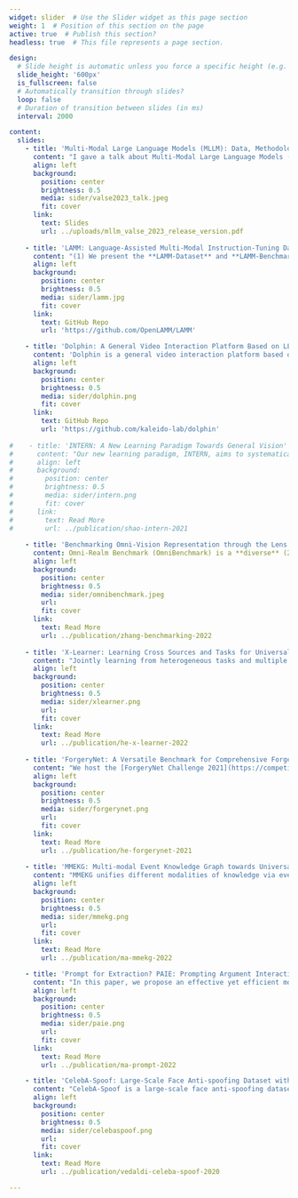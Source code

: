 ```yaml
---
widget: slider  # Use the Slider widget as this page section
weight: 1  # Position of this section on the page
active: true  # Publish this section?
headless: true  # This file represents a page section.

design:
  # Slide height is automatic unless you force a specific height (e.g. '400px')
  slide_height: '600px'
  is_fullscreen: false
  # Automatically transition through slides?
  loop: false
  # Duration of transition between slides (in ms)
  interval: 2000

content:
  slides:
    - title: 'Multi-Modal Large Language Models (MLLM): Data, Methodology, Benchmark, and Platform' 
      content: "I gave a talk about Multi-Modal Large Language Models (MLLMs) at [VALSE 2023]('http://valser.org/2023/#/'), including data, methodology, benchmark and platform. More details please check the slides."
      align: left
      background:
        position: center
        brightness: 0.5
        media: sider/valse2023_talk.jpeg
        fit: cover
      link:
        text: Slides
        url: ../uploads/mllm_valse_2023_release_version.pdf
  
    - title: 'LAMM: Language-Assisted Multi-Modal Instruction-Tuning Dataset, Framework, and Benchmark'
      content: "(1) We present the **LAMM-Dataset** and **LAMM-Benchmark**, which cover almost all high-level vision tasks for 2D and 3D vision. (2) We demonstrate how to construct instruction-tuning datasets and benchmarks for MLLMs, which will enable future research on MLLMs to scale up and extend to other domains, tasks, and modalities faster. (3) We provide a primary but potential MLLM training framework optimized for modalities' extension."
      align: left
      background:
        position: center
        brightness: 0.5
        media: sider/lamm.jpg
        fit: cover
      link:
        text: GitHub Repo
        url: 'https://github.com/OpenLAMM/LAMM'

    - title: 'Dolphin: A General Video Interaction Platform Based on LLMs'
      content: 'Dolphin is a general video interaction platform based on large language models. Our team is trying to build a smart chatbot for video understanding, processing and generation.'
      align: left
      background:
        position: center
        brightness: 0.5
        media: sider/dolphin.png
        fit: cover
      link:
        text: GitHub Repo
        url: 'https://github.com/kaleido-lab/dolphin'
    
#    - title: 'INTERN: A New Learning Paradigm Towards General Vision'
#      content: "Our new learning paradigm, INTERN, aims to systematically solve bottlenecks in recent *scenario-specifc* vision intelligence systems. The model being trained by INTERN will develop strong generalizability towards various vision tasks."
#      align: left
#      background:
#        position: center
#        brightness: 0.5
#        media: sider/intern.png
#        fit: cover
#      link:
#        text: Read More
#        url: ../publication/shao-intern-2021
      
    - title: 'Benchmarking Omni-Vision Representation through the Lens of Visual Realms'
      content: Omni-Realm Benchmark (OmniBenchmark) is a **diverse** (21 semantic realm-wise datasets) and **concise** (realm-wise datasets have no concepts overlapping) benchmark for evaluating pre-trained model generalization across semantic super-concepts/realms.
      align: left
      background:
        position: center
        brightness: 0.5
        media: sider/omnibenchmark.jpeg
        url: 
        fit: cover
      link:
        text: Read More
        url: ../publication/zhang-benchmarking-2022
  
    - title: 'X-Learner: Learning Cross Sources and Tasks for Universal Visual Representation'
      content: "Jointly learning from heterogeneous tasks and multiple data sources contributes to universal visual representation, leading to better transferring results of various downstream tasks."
      align: left
      background:
        position: center
        brightness: 0.5
        media: sider/xlearner.png
        url: 
        fit: cover
      link:
        text: Read More
        url: ../publication/he-x-learner-2022   
    
    - title: 'ForgeryNet: A Versatile Benchmark for Comprehensive Forgery Analysis'
      content: "We host the [ForgeryNet Challenge 2021](https://competitions.codalab.org/competitions/33386) in [ICCV 2021, The 3rd Workshop on Sensing, Understanding and Synthesizing Humans](https://yinanhe.github.io/projects/forgerynet.html#)."
      align: left
      background:
        position: center
        brightness: 0.5
        media: sider/forgerynet.png
        url: 
        fit: cover
      link:
        text: Read More
        url: ../publication/he-forgerynet-2021  
    
    - title: 'MMEKG: Multi-modal Event Knowledge Graph towards Universal Representation across Modalities'
      content: "MMEKG unifies different modalities of knowledge via events, which complement and disambiguate each other."
      align: left
      background:
        position: center
        brightness: 0.5
        media: sider/mmekg.png
        url: 
        fit: cover
      link:
        text: Read More
        url: ../publication/ma-mmekg-2022   

    - title: 'Prompt for Extraction? PAIE: Prompting Argument Interaction for Event Argument Extraction'
      content: "In this paper, we propose an effective yet efficient model PAIE for both sentence-level and document-level Event Argument Extraction (EAE), which also generalizes well when there is a lack of training data."
      align: left
      background:
        position: center
        brightness: 0.5
        media: sider/paie.png
        url: 
        fit: cover
      link:
        text: Read More
        url: ../publication/ma-prompt-2022  

    - title: 'CelebA-Spoof: Large-Scale Face Anti-spoofing Dataset with Rich Annotations'
      content: "CelebA-Spoof is a large-scale face anti-spoofing dataset that has 625,537 images from 10,177 subjects, which includes 43 rich attributes on face, illumination, environment and spoof types."
      align: left
      background:
        position: center
        brightness: 0.5
        media: sider/celebaspoof.png
        url: 
        fit: cover
      link:
        text: Read More
        url: ../publication/vedaldi-celeba-spoof-2020

---
```

